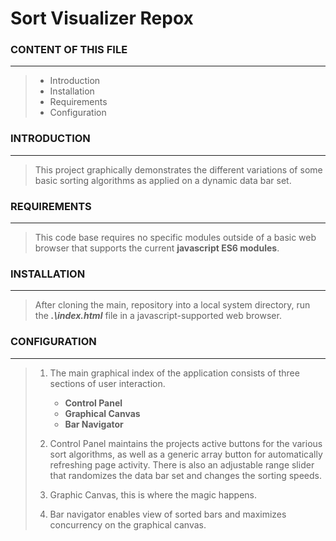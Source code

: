 # Sort Visualizer Repox

### **CONTENT OF THIS FILE**
***
> - Introduction
> - Installation
> - Requirements
> - Configuration

### **INTRODUCTION**
***
> This project graphically demonstrates the different variations of some basic sorting algorithms as applied on a dynamic data bar set.

### **REQUIREMENTS**
***
> This code base requires no specific modules outside of a basic web browser that supports the current **javascript ES6 modules**.

### **INSTALLATION**
***
> After cloning the main, repository into a local system directory, run the ***.\index.html*** file in a javascript-supported web browser.

### **CONFIGURATION**
***
> 1. The main graphical index of the application consists of three sections of user interaction.
>     - **Control Panel**
>     - **Graphical Canvas**
>     - **Bar Navigator**
>
> 2. Control Panel maintains the projects active buttons for the various sort algorithms, as well as a generic array button for automatically refreshing page activity. There is also an adjustable range slider that randomizes the data bar set and changes the sorting speeds.
> 3. Graphic Canvas, this is where the magic happens.
> 4. Bar navigator enables view of sorted bars and maximizes concurrency on the graphical canvas.
